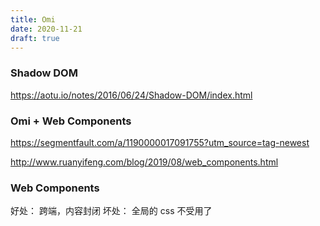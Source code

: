 ```yaml
---
title: Omi
date: 2020-11-21
draft: true
---
```


### Shadow DOM

https://aotu.io/notes/2016/06/24/Shadow-DOM/index.html

### Omi + Web Components

https://segmentfault.com/a/1190000017091755?utm_source=tag-newest

http://www.ruanyifeng.com/blog/2019/08/web_components.html

### Web Components

好处： 跨端，内容封闭
坏处： 全局的 css 不受用了
